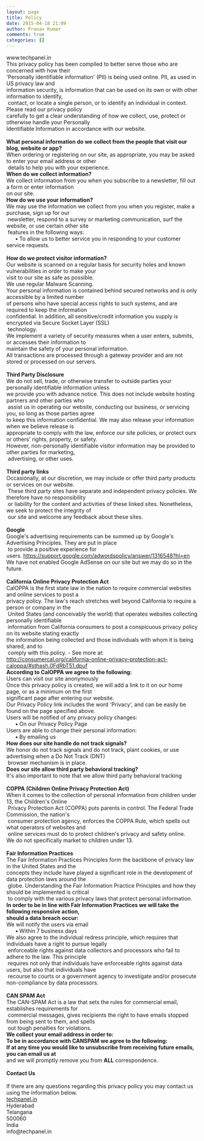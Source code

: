 ```yaml
---
layout: page
title: Policy
date: 2015-04-18 21:09
author: Pranav Kumar
comments: true
categories: []
---
```

<div>www.techpanel.in</div>
<div id="ppBody">
<div></div>
<div></div>
<div class="innerText">This privacy policy has been compiled to better serve those who are concerned with how their</div>
<div class="innerText">'Personally identifiable information' (PII) is being used online. PII, as used in US privacy law and</div>
<div class="innerText">information security, is information that can be used on its own or with other information to identify,</div>
<div class="innerText"> contact, or locate a single person, or to identify an individual in context. Please read our privacy policy</div>
<div class="innerText">carefully to get a clear understanding of how we collect, use, protect or otherwise handle your Personally</div>
<div class="innerText">Identifiable Information in accordance with our website.</div>
&nbsp;
<div class="grayText"><strong>What personal information do we collect from the people that visit our blog, website or app?</strong></div>
<div class="innerText">When ordering or registering on our site, as appropriate, you may be asked to enter your email address or other</div>
<div class="innerText"> details to help you with your experience.</div>
<div class="grayText"><strong>When do we collect information?</strong></div>
<div class="innerText">We collect information from you when you subscribe to a newsletter, fill out a form or enter information</div>
<div class="innerText">on our site.</div>
<div class="grayText"><strong>How do we use your information?</strong></div>
<div class="innerText">We may use the information we collect from you when you register, make a purchase, sign up for our</div>
<div class="innerText"> newsletter, respond to a survey or marketing communication, surf the website, or use certain other site</div>
<div class="innerText"> features in the following ways:</div>
<div class="innerText"></div>
<div class="innerText">      <strong>•</strong> To allow us to better service you in responding to your customer service requests.</div>
&nbsp;
<div class="grayText"><strong>How do we protect visitor information?</strong></div>
<div class="innerText">Our website is scanned on a regular basis for security holes and known vulnerabilities in order to make your</div>
<div class="innerText">visit to our site as safe as possible.</div>
<div class="innerText">We use regular Malware Scanning.</div>
<div class="innerText">Your personal information is contained behind secured networks and is only accessible by a limited number</div>
<div class="innerText">of persons who have special access rights to such systems, and are required to keep the information</div>
<div class="innerText">confidential. In addition, all sensitive/credit information you supply is encrypted via Secure Socket Layer (SSL)</div>
<div class="innerText"> technology.</div>
<div class="innerText">We implement a variety of security measures when a user enters, submits, or accesses their information to</div>
<div class="innerText">maintain the safety of your personal information.</div>
<div class="innerText">All transactions are processed through a gateway provider and are not stored or processed on our servers.</div>
&nbsp;
<div class="grayText"><strong>Third Party Disclosure</strong></div>
<div class="innerText">We do not sell, trade, or otherwise transfer to outside parties your personally identifiable information unless</div>
<div class="innerText">we provide you with advance notice. This does not include website hosting partners and other parties who</div>
<div class="innerText"> assist us in operating our website, conducting our business, or servicing you, so long as those parties agree</div>
<div class="innerText">to keep this information confidential. We may also release your information when we believe release is</div>
<div class="innerText">appropriate to comply with the law, enforce our site policies, or protect ours or others' rights, property, or safety.</div>
<div class="innerText">However, non-personally identifiable visitor information may be provided to other parties for marketing,</div>
<div class="innerText"> advertising, or other uses.</div>
&nbsp;
<div class="grayText"><strong>Third party links</strong></div>
<div class="innerText">Occasionally, at our discretion, we may include or offer third party products or services on our website.</div>
<div class="innerText"> These third party sites have separate and independent privacy policies. We therefore have no responsibility</div>
<div class="innerText"> or liability for the content and activities of these linked sites. Nonetheless, we seek to protect the integrity of</div>
<div class="innerText"> our site and welcome any feedback about these sites.</div>
&nbsp;
<div class="blueText"><strong>Google</strong></div>
<div class="innerText">Google's advertising requirements can be summed up by Google's Advertising Principles. They are put in place</div>
<div class="innerText"> to provide a positive experience for users. <a href="https://support.google.com/adwordspolicy/answer/1316548?hl=en" target="_blank">https://support.google.com/adwordspolicy/answer/1316548?hl=en</a></div>
<div class="innerText">We have not enabled Google AdSense on our site but we may do so in the future.</div>
&nbsp;
<div class="blueText"><strong>California Online Privacy Protection Act</strong></div>
<div class="innerText">CalOPPA is the first state law in the nation to require commercial websites and online services to post a</div>
<div class="innerText">privacy policy. The law's reach stretches well beyond California to require a person or company in the</div>
<div class="innerText"> United States (and conceivably the world) that operates websites collecting personally identifiable</div>
<div class="innerText"> information from California consumers to post a conspicuous privacy policy on its website stating exactly</div>
<div class="innerText">the information being collected and those individuals with whom it is being shared, and to</div>
<div class="innerText"> comply with this policy. - See more at:</div>
<div class="innerText"><a href="http://consumercal.org/california-online-privacy-protection-act-caloppa/#sthash.0FdRbT51.dpuf" target="_blank">http://consumercal.org/california-online-privacy-protection-act-caloppa/#sthash.0FdRbT51.dpuf</a></div>
<div class="innerText"><strong>According to CalOPPA we agree to the following:</strong></div>
<div class="innerText">Users can visit our site anonymously</div>
<div class="innerText">Once this privacy policy is created, we will add a link to it on our home page, or as a minimum on the first</div>
<div class="innerText">significant page after entering our website.</div>
<div class="innerText">Our Privacy Policy link includes the word 'Privacy', and can be easily be found on the page specified above.</div>
<div class="innerText">Users will be notified of any privacy policy changes:</div>
<div class="innerText">      <strong>•</strong> On our Privacy Policy Page</div>
<div class="innerText">Users are able to change their personal information:</div>
<div class="innerText">      <strong>•</strong> By emailing us</div>
<div class="innerText"><strong>How does our site handle do not track signals?</strong></div>
<div class="innerText">We honor do not track signals and do not track, plant cookies, or use advertising when a Do Not Track (DNT)</div>
<div class="innerText"> browser mechanism is in place.</div>
<div class="innerText"><strong>Does our site allow third party behavioral tracking?</strong></div>
<div class="innerText">It's also important to note that we allow third party behavioral tracking</div>
&nbsp;
<div class="blueText"><strong>COPPA (Children Online Privacy Protection Act)</strong></div>
<div class="innerText">When it comes to the collection of personal information from children under 13, the Children's Online</div>
<div class="innerText"> Privacy Protection Act (COPPA) puts parents in control. The Federal Trade Commission, the nation's</div>
<div class="innerText"> consumer protection agency, enforces the COPPA Rule, which spells out what operators of websites and</div>
<div class="innerText"> online services must do to protect children's privacy and safety online.</div>
<div class="innerText">We do not specifically market to children under 13.</div>
&nbsp;
<div class="blueText"><strong>Fair Information Practices</strong></div>
<div class="innerText">The Fair Information Practices Principles form the backbone of privacy law in the United States and the</div>
<div class="innerText">concepts they include have played a significant role in the development of data protection laws around the</div>
<div class="innerText"> globe. Understanding the Fair Information Practice Principles and how they should be implemented is critical</div>
<div class="innerText"> to comply with the various privacy laws that protect personal information.</div>
<div class="innerText"></div>
<div class="innerText"><strong>In order to be in line with Fair Information Practices we will take the following responsive action, </strong></div>
<div class="innerText"><strong>should a data breach occur:</strong></div>
<div class="innerText">We will notify the users via email</div>
<div class="innerText">      <strong>•</strong> Within 7 business days</div>
<div class="innerText">We also agree to the individual redress principle, which requires that individuals have a right to pursue legally</div>
<div class="innerText"> enforceable rights against data collectors and processors who fail to adhere to the law. This principle</div>
<div class="innerText"> requires not only that individuals have enforceable rights against data users, but also that individuals have</div>
<div class="innerText"> recourse to courts or a government agency to investigate and/or prosecute non-compliance by data processors.</div>
&nbsp;
<div class="blueText"><strong>CAN SPAM Act</strong></div>
<div class="innerText">The CAN-SPAM Act is a law that sets the rules for commercial email, establishes requirements for</div>
<div class="innerText"> commercial messages, gives recipients the right to have emails stopped from being sent to them, and spells</div>
<div class="innerText"> out tough penalties for violations.</div>
<div class="innerText"><strong>We collect your email address in order to:</strong></div>
<div class="innerText"><strong>To be in accordance with CANSPAM we agree to the following:</strong></div>
<div class="innerText"><strong>
If at any time you would like to unsubscribe from receiving future emails, you can email us at</strong></div>
and we will promptly remove you from <strong>ALL</strong> correspondence.

</div>
&nbsp;
<div class="blueText"><strong>Contact Us</strong></div>
&nbsp;
<div class="innerText">If there are any questions regarding this privacy policy you may contact us using the information below.</div>
<div class="innerText"><a href="{{ site.url }}">techpanel.in</a></div>
<div class="innerText">Hyderabad</div>
<div class="innerText">Telangana</div>
<div class="innerText">500060</div>
<div class="innerText">India</div>
<div class="innerText">info@techpanel.in</div> 
